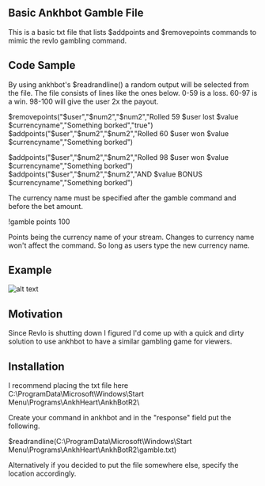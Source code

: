 ## Basic Ankhbot Gamble File

This is a basic txt file that lists $addpoints and $removepoints commands to mimic the revlo gambling command. 

## Code Sample

By using ankhbot's $readrandline() a random output will be selected from the file. The file consists of lines like the ones below. 0-59 is a loss. 60-97 is a win. 98-100 will give the user 2x the payout.

$removepoints("$user","$num2","$num2","Rolled 59 $user lost $value $currencyname","Something borked","true")
$addpoints("$user","$num2","$num2","Rolled 60 $user won $value $currencyname","Something borked")

$addpoints("$user","$num2","$num2","Rolled 98  $user won $value $currencyname","Something borked") $addpoints("$user","$num2","$num2","AND $value BONUS $currencyname","Something borked")

The currency name must be specified after the gamble command and before the bet amount.

!gamble points 100

Points being the currency name of your stream. Changes to currency name won't affect the command. So long as users type the new currency name.

## Example

![alt text](http://i.imgur.com/6cRGpl2.png)

## Motivation

Since Revlo is shutting down I figured I'd come up with a quick and dirty solution to use ankhbot to have a similar gambling game for viewers.

## Installation

I recommend placing the txt file here C:\ProgramData\Microsoft\Windows\Start Menu\Programs\AnkhHeart\AnkhBotR2\

Create your command in ankhbot and in the "response" field put the following.

$readrandline(C:\ProgramData\Microsoft\Windows\Start Menu\Programs\AnkhHeart\AnkhBotR2\gamble.txt)

Alternatively if you decided to put the file somewhere else, specify the location accordingly.